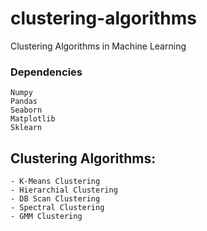 # clustering-algorithms
Clustering Algorithms in Machine Learning
### Dependencies
    Numpy
    Pandas
    Seaborn
    Matplotlib
    Sklearn
    
 ## Clustering Algorithms:
    - K-Means Clustering
    - Hierarchial Clustering
    - DB Scan Clustering
    - Spectral Clustering
    - GMM Clustering
    
    
